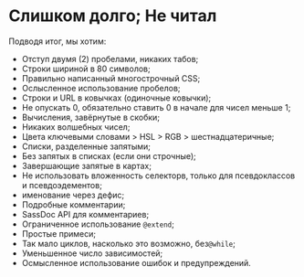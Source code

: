 
# Слишком долго; Не читал

Подводя итог, мы хотим:

* Отступ двумя (2) пробелами, никаких табов;
* Строки шириной в 80 символов;
* Правильно написанный многострочный CSS;
* Ослысленное использование пробелов;
* Строки и URL в ковычках (одиночные ковычки);
* Не опускать 0, обязательно ставить 0 в начале для чисел меньше 1;
* Вычисления, завёрнутые в скобки;
* Никаких волшебных чисел;
* Цвета ключевыми словами > HSL > RGB > шестнадцатеричные;
* Списки, разделенные запятыми;
* Без запятых в списках (если они строчные);
* Завершающие запятые в картах;
* Не использовать вложенность селекторв, только для псевдоклассов и псевдоэдементов;
* именование через дефис;
* Подробные комментарии;
* SassDoc API для комментариев;
* Ограниченное использование `@extend`;
* Простые примеси;
* Так мало циклов, насколько это возможно, без`@while`;
* Уменьшенное число зависимостей;
* Осмысленное использование ошибок и предупреждений.
